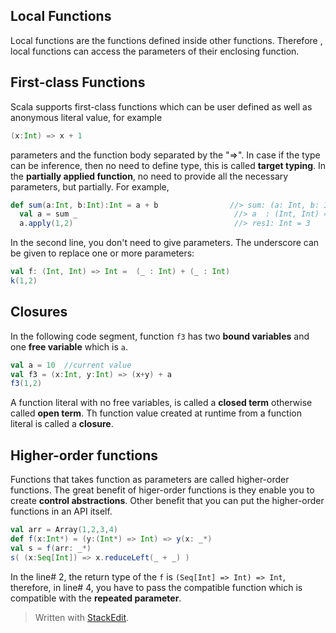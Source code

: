 

## Local Functions
Local functions are the functions defined inside other functions. Therefore , local functions can access the parameters of their enclosing function.
## First-class Functions
Scala supports first-class functions which can be user defined as well as anonymous literal value, for example
```scala
(x:Int) => x + 1
```
parameters and the function body separated by the "=>". In case if the type can be inference, then no need to define type, this is called **target typing**.
In the **partially applied function**,  no need to provide all the necessary parameters, but partially. For example,
```scala
def sum(a:Int, b:Int):Int = a + b                //> sum: (a: Int, b: Int)Int
  val a = sum _                                   //> a  : (Int, Int) => Int = ex3$$$Lambda$9/1209271652@58ceff1
  a.apply(1,2)                                    //> res1: Int = 3
```
In the second line, you don't need to give parameters. The underscore can be given to replace one or more parameters:
```scala
val f: (Int, Int) => Int =  (_ : Int) + (_ : Int)
k(1,2)
```

## Closures
In the following code segment, function `f3` has two **bound variables** and one **free variable** which is `a`.
```scala
val a = 10  //current value
val f3 = (x:Int, y:Int) => (x+y) + a  
f3(1,2)
```
A function literal with no free variables, is called a **closed term** otherwise called **open term**. Th function value created at runtime from a function literal is called a **closure**.

## Higher-order functions
Functions that takes function as parameters are called higher-order functions. The great benefit of higer-order functions is they enable you to create **control abstractions**. Other benefit that you can put the higher-order functions in an API itself.

```scala
val arr = Array(1,2,3,4)  
def f(x:Int*) = (y:(Int*) => Int) => y(x: _*)  
val s = f(arr: _*)  
s( (x:Seq[Int]) => x.reduceLeft(_ + _) )
```

In the line# 2, the return type of the `f` is `(Seq[Int] => Int) => Int`, therefore, in line# 4, you have to pass the compatible function which is compatible with the **repeated parameter**.

> Written with [StackEdit](https://stackedit.io/).
<!--stackedit_data:
eyJoaXN0b3J5IjpbLTI0NDIzMjIzMSwtMTcwNzQwMTEyNywxND
A5ODM3MjkxLDE5NjY4NzI0NjMsLTc4MzY5ODU4MywyODIzMDY3
MzMsMTMxMjI4ODU3NywxOTk3MDk0NjQzLC0zNzE3NTAwMDQsLT
E5ODg3NjAyMjQsODI5NjAxNTgxLC0xMTI5NTk4NDY1XX0=
-->
